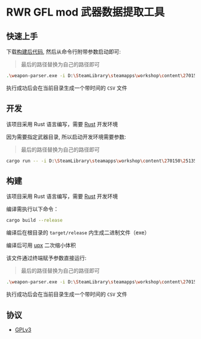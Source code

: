 # RWR GFL mod 武器数据提取工具

## 快速上手

下载[构建后代码](https://github.com/Kreedzt/rwr-gfl-weapon-parser/releases), 然后从命令行附带参数启动即可:

> 最后的路径替换为自己的路径即可

``` sh
.\weapon-parser.exe -i D:\SteamLibrary\steamapps\workshop\content\270150\2513537759\media\packages\Girls_FrontLine\weapons
```

执行成功后会在当前目录生成一个带时间的 `CSV` 文件

## 开发

该项目采用 Rust 语言编写，需要 [Rust](https://www.rust-lang.org/) 开发环境

因为需要指定武器目录, 所以启动开发环境需要参数:

> 最后的路径替换为自己的路径即可

``` sh
cargo run -- -i D:\SteamLibrary\steamapps\workshop\content\270150\2513537759\media\packages\Girls_FrontLine\weapons 
```

## 构建

该项目采用 Rust 语言编写，需要 [Rust](https://www.rust-lang.org/) 开发环境

编译需执行以下命令：
```bash
cargo build --release
```

编译后在根目录的 `target/release` 内生成二进制文件（exe）

编译后可用 [upx](https://github.com/upx/upx) 二次缩小体积

该文件通过终端赋予参数直接运行:

> 最后的路径替换为自己的路径即可

``` sh
.\weapon-parser.exe -i D:\SteamLibrary\steamapps\workshop\content\270150\2513537759\media\packages\Girls_FrontLine\weapons
```

执行成功后会在当前目录生成一个带时间的 `CSV` 文件

## 协议

- [GPLv3](https://opensource.org/licenses/GPL-3.0)
